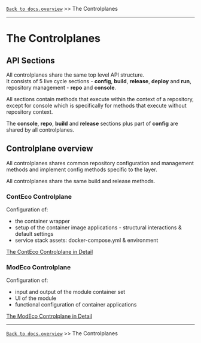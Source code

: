 [`Back to docs.overview`](../README.md) >> The Controlplanes

-----
# The Controlplanes

## API Sections

All controlplanes share the same top level API structure.  
It consists of 5 live cycle sections - __config__, __build__, __release__, __deploy__ and __run__, repository management - __repo__ and __console__.

All sections contain methods that execute within the context of a repository, except for console which is specifically for methods that execute without repository context.

The __console__, __repo__, __build__ and __release__ sections plus part of __config__ are shared by all controlplanes.

## Controlplane overview

All controlplanes shares common repository configuration and management methods and implement config methods specific to the layer.

All controlplanes share the same build and release methods.

### ContEco Controlplane

Configuration of:
* the container wrapper
* setup of the container image applications - structural interactions & default settings
* service stack assets: docker-compose.yml & environment

[The ContEco Controlplane in Detail](./controlplanes/CONTECO.md)

### ModEco Controlplane

Configuration of:
* input and output of the module container set
* UI of the module
* functional configuration of container applications

[The ModEco Controlplane in Detail](./controlplanes/MODECO.md)

-----
[`Back to docs.overview`](../README.md) >> The Controlplanes
